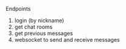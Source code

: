 Endpoints

1. login (by nickname)
2. get chat rooms
3. get previous messages
4. websocket to send and receive messages

